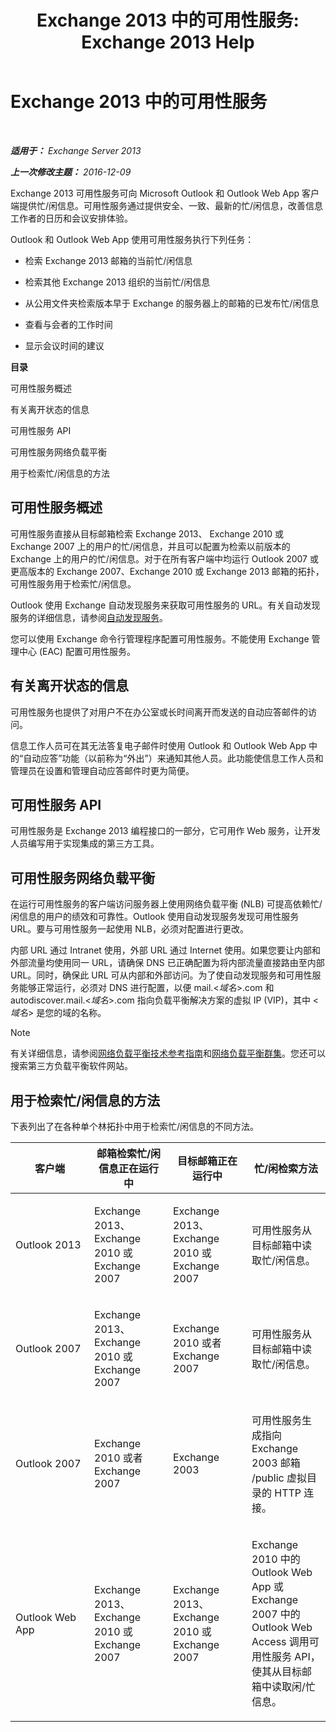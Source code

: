 ﻿---
title: 'Exchange 2013 中的可用性服务: Exchange 2013 Help'
TOCTitle: Exchange 2013 中的可用性服务
ms:assetid: 9722dea2-2bf8-437c-85c0-3ab65b8a07b9
ms:mtpsurl: https://technet.microsoft.com/zh-cn/library/Bb232134(v=EXCHG.150)
ms:contentKeyID: 52061536
ms.date: 01/11/2018
mtps_version: v=EXCHG.150
ms.translationtype: HT
---

# Exchange 2013 中的可用性服务

 

_**适用于：** Exchange Server 2013_

_**上一次修改主题：** 2016-12-09_

Exchange 2013 可用性服务可向 Microsoft Outlook 和 Outlook Web App 客户端提供忙/闲信息。可用性服务通过提供安全、一致、最新的忙/闲信息，改善信息工作者的日历和会议安排体验。

Outlook 和 Outlook Web App 使用可用性服务执行下列任务：

  - 检索 Exchange 2013 邮箱的当前忙/闲信息

  - 检索其他 Exchange 2013 组织的当前忙/闲信息

  - 从公用文件夹检索版本早于 Exchange 的服务器上的邮箱的已发布忙/闲信息

  - 查看与会者的工作时间

  - 显示会议时间的建议

**目录**

可用性服务概述

有关离开状态的信息

可用性服务 API

可用性服务网络负载平衡

用于检索忙/闲信息的方法

## 可用性服务概述

可用性服务直接从目标邮箱检索 Exchange 2013、 Exchange 2010 或 Exchange 2007 上的用户的忙/闲信息，并且可以配置为检索以前版本的 Exchange 上的用户的忙/闲信息。对于在所有客户端中均运行 Outlook 2007 或更高版本的 Exchange 2007、Exchange 2010 或 Exchange 2013 邮箱的拓扑，可用性服务用于检索忙/闲信息。

Outlook 使用 Exchange 自动发现服务来获取可用性服务的 URL。有关自动发现服务的详细信息，请参阅[自动发现服务](autodiscover-service-for-exchange-2013.md)。

您可以使用 Exchange 命令行管理程序配置可用性服务。不能使用 Exchange 管理中心 (EAC) 配置可用性服务。

## 有关离开状态的信息

可用性服务也提供了对用户不在办公室或长时间离开而发送的自动应答邮件的访问。

信息工作人员可在其无法答复电子邮件时使用 Outlook 和 Outlook Web App 中的“自动应答”功能（以前称为“外出”）来通知其他人员。此功能使信息工作人员和管理员在设置和管理自动应答邮件时更为简便。

## 可用性服务 API

可用性服务是 Exchange 2013 编程接口的一部分，它可用作 Web 服务，让开发人员编写用于实现集成的第三方工具。

## 可用性服务网络负载平衡

在运行可用性服务的客户端访问服务器上使用网络负载平衡 (NLB) 可提高依赖忙/闲信息的用户的绩效和可靠性。Outlook 使用自动发现服务发现可用性服务 URL。要与可用性服务一起使用 NLB，必须对配置进行更改。

内部 URL 通过 Intranet 使用，外部 URL 通过 Internet 使用。如果您要让内部和外部流量均使用同一 URL，请确保 DNS 已正确配置为将内部流量直接路由至内部 URL。同时，确保此 URL 可从内部和外部访问。为了使自动发现服务和可用性服务能够正常运行，必须对 DNS 进行配置，以便 mail.\<*域名*\>.com 和 autodiscover.mail.\<*域名*\>.com 指向负载平衡解决方案的虚拟 IP (VIP)，其中 \<*域名*\> 是您的域的名称。

> [!NOTE]  
> 有关详细信息，请参阅<a href="https://go.microsoft.com/fwlink/p/?linkid=45959">网络负载平衡技术参考指南</a>和<a href="https://go.microsoft.com/fwlink/p/?linkid=49315">网络负载平衡群集</a>。您还可以搜索第三方负载平衡软件网站。


## 用于检索忙/闲信息的方法

下表列出了在各种单个林拓扑中用于检索忙/闲信息的不同方法。


<table>
<colgroup>
<col style="width: 25%" />
<col style="width: 25%" />
<col style="width: 25%" />
<col style="width: 25%" />
</colgroup>
<thead>
<tr class="header">
<th>客户端</th>
<th>邮箱检索忙/闲信息正在运行中</th>
<th>目标邮箱正在运行中</th>
<th>忙/闲检索方法</th>
</tr>
</thead>
<tbody>
<tr class="odd">
<td><p>Outlook 2013</p></td>
<td><p>Exchange 2013、Exchange 2010 或 Exchange 2007</p></td>
<td><p>Exchange 2013、Exchange 2010 或 Exchange 2007</p></td>
<td><p>可用性服务从目标邮箱中读取忙/闲信息。</p></td>
</tr>
<tr class="even">
<td><p>Outlook 2007</p></td>
<td><p>Exchange 2013、Exchange 2010 或 Exchange 2007</p></td>
<td><p>Exchange 2010 或者Exchange 2007</p></td>
<td><p>可用性服务从目标邮箱中读取忙/闲信息。</p></td>
</tr>
<tr class="odd">
<td><p>Outlook 2007</p></td>
<td><p>Exchange 2010 或者Exchange 2007</p></td>
<td><p>Exchange 2003</p></td>
<td><p>可用性服务生成指向 Exchange 2003 邮箱 /public 虚拟目录的 HTTP 连接。</p></td>
</tr>
<tr class="even">
<td><p>Outlook Web App</p></td>
<td><p>Exchange 2013、Exchange 2010 或 Exchange 2007</p></td>
<td><p>Exchange 2013、Exchange 2010 或 Exchange 2007</p></td>
<td><p>Exchange 2010 中的 Outlook Web App 或 Exchange 2007 中的 Outlook Web Access 调用可用性服务 API，使其从目标邮箱中读取闲/忙信息。</p></td>
</tr>
</tbody>
</table>

